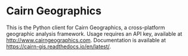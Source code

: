 Cairn Geographics
=================

This is the Python client for Cairn Geographics, a cross-platform geographic analysis framework. Usage requires an API key, available at http://www.cairngeographics.com. Documentation is available at https://cairn-gis.readthedocs.io/en/latest/.
